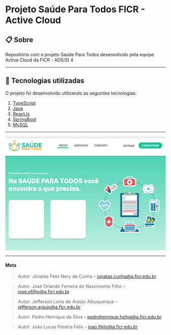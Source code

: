# Projeto Saúde Para Todos FICR - Active Cloud

## 📋  Sobre

Repositório com o projeto Saúde Para Todos desenvolvido pela equipe Active Cloud da FICR - ADS/SI 4

----------

## 🚀  Tecnologias utilizadas

O projeto foi desenvolvido utilizando as seguintes tecnologias:


 1. [TypeScript](https://www.typescriptlang.org/)
 2. [Java](https://www.java.com/pt-BR/)
 3. [ReactJs](https://reactjs.org/)
 4. [SpringBoot](https://spring.io/projects/spring-boot)
 5. [MySQL](https://www.mysql.com/)

----------
<p align="center">
  <img src="docs/preview.bmp" />
</p>

----------

#### Meta

>Autor: Jônatas Felix Nery da Cunha – jonatas.cunha@a.ficr.edu.br

>Autor: José Orlando Ferreira do Nascimento Filho – jose.ofilho@a.ficr.edu.br

>Autor: Jefferson Lovis de Araújo Albuquerque – jefferson.araujo@a.ficr.edu.br

>Autor: Pedro Henrique da Silva – pedrohenrique.hsilva@a.ficr.edu.br

>Autor: João Lucas Pereira Felix – joao.lfelix@a.ficr.edu.br
